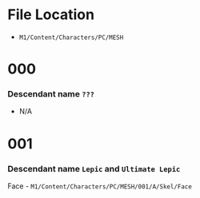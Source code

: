 
  
# File Location 

* `M1/Content/Characters/PC/MESH`


# 000
### Descendant name `???`
- N/A 


# 001
### Descendant name `Lepic` and ` Ultimate Lepic `
 Face - `M1/Content/Characters/PC/MESH/001/A/Skel/Face`












